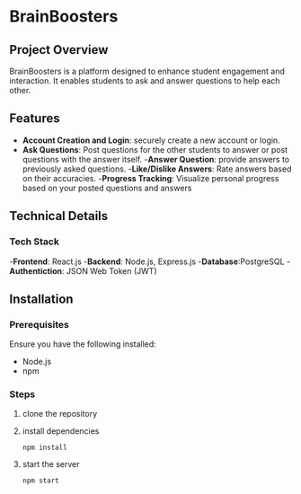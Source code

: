 # BrainBoosters

## Project Overview
BrainBoosters is a platform designed to enhance student engagement and interaction. It enables students to ask and answer questions to help each other.

## Features
- **Account Creation and Login**: securely create a new account or login.
- **Ask Questions**: Post questions for the other students to answer or post questions with the answer itself.
-**Answer Question**: provide answers to previously asked questions.
-**Like/Dislike Answers**: Rate answers based on their accuracies.
-**Progress Tracking**: Visualize personal progress based on your posted questions and answers

## Technical Details
### Tech Stack
-**Frontend**: React.js
-**Backend**: Node.js, Express.js
-**Database**:PostgreSQL
-**Authentiction**: JSON Web Token (JWT)


## Installation

### Prerequisites
Ensure you have the following installed:
- Node.js
- npm

### Steps
1. clone the repository
2. install dependencies

    ```npm install```

3. start the server

   ```npm start```

